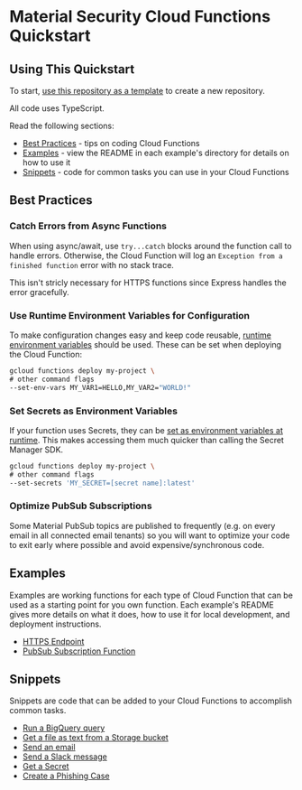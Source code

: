# Material Security Cloud Functions Quickstart

## Using This Quickstart

To start, [use this repository as a template](https://github.com/stellar8/cloud-functions-quickstart/generate) to create a new repository.

All code uses TypeScript.

Read the following sections:

- [Best Practices](#best-practices) - tips on coding Cloud Functions
- [Examples](#examples) - view the README in each example's directory for details on how to use it
- [Snippets](#snippets) - code for common tasks you can use in your Cloud Functions

## Best Practices

### Catch Errors from Async Functions

When using async/await, use `try...catch` blocks around the function call to handle errors. Otherwise, the Cloud Function will log an `Exception from a finished function` error with no stack trace.

This isn't stricly necessary for HTTPS functions since Express handles the error gracefully.

### Use Runtime Environment Variables for Configuration

To make configuration changes easy and keep code reusable, [runtime environment variables](https://cloud.google.com/functions/docs/configuring/env-var#setting_runtime_environment_variables) should be used. These can be set when deploying the Cloud Function:

```bash
gcloud functions deploy my-project \
# other command flags
--set-env-vars MY_VAR1=HELLO,MY_VAR2="WORLD!"
```

### Set Secrets as Environment Variables

If your function uses Secrets, they can be [set as environment variables at runtime](https://cloud.google.com/functions/docs/configuring/secrets#environment_variables). This makes accessing them much quicker than calling the Secret Manager SDK.

```bash
gcloud functions deploy my-project \
# other command flags
--set-secrets 'MY_SECRET=[secret name]:latest'
```

### Optimize PubSub Subscriptions

Some Material PubSub topics are published to frequently (e.g. on every email in all connected email tenants) so you will want to optimize your code to exit early where possible and avoid expensive/synchronous code.

## Examples

Examples are working functions for each type of Cloud Function that can be used as a starting point for you own function. Each example's README gives more details on what it does, how to use it for local development, and deployment instructions.

- [HTTPS Endpoint](examples/https-endpoint/README.md)
- [PubSub Subscription Function](examples/pubsub-subscriber/README.md)

## Snippets

Snippets are code that can be added to your Cloud Functions to accomplish common tasks.

- [Run a BigQuery query](./snippets/queryBigQuery.ts)
- [Get a file as text from a Storage bucket](./snippets/getStorageFileAsString.ts)
- [Send an email](./snippets/sendEmail.ts)
- [Send a Slack message](./snippets/sendSlack.ts)
- [Get a Secret](./snippets/getSecret.ts)
- [Create a Phishing Case](./snippets/createPhishingCase.ts)
